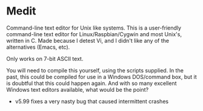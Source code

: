 # Medit
Command-line text editor for Unix like systems.
This is a user-friendly command-line text editor for Linux/Raspbian/Cygwin and most Unix's, written in C.
Made because I detest Vi, and I didn't like any of the alternatives (Emacs, etc).

Only works on 7-bit ASCII text.

You will need to compile this yourself, using the scripts supplied.
In the past, this could be compiled for use in a Windows DOS/command box, but it is doubtful that this could happen again.
And with so many excellent Windows text editors available, what would be the point?

- v5.99 fixes a very nasty bug that caused intermittent crashes
